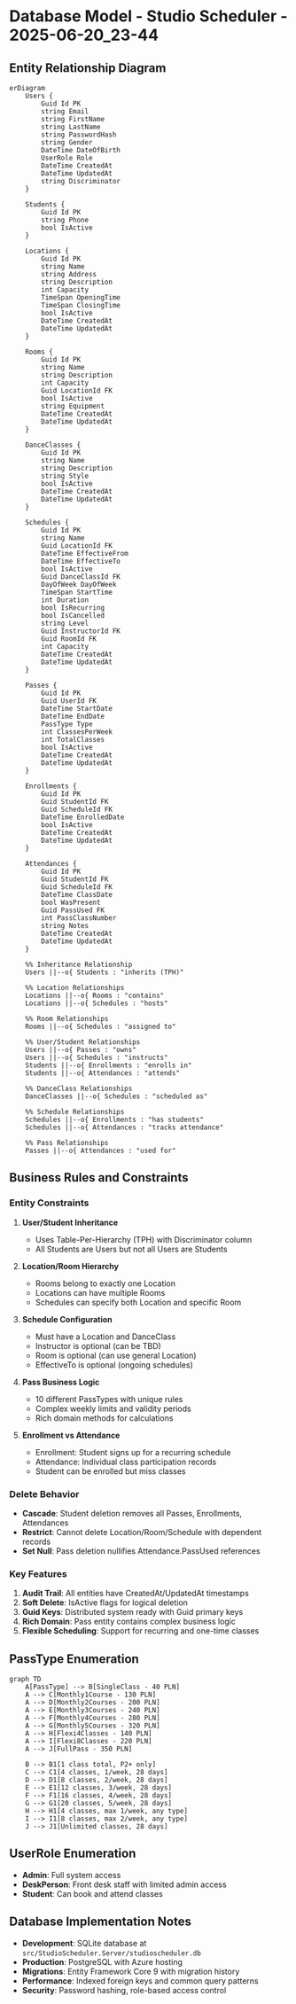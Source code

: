 # Database Model - Studio Scheduler - 2025-06-20_23-44

## Entity Relationship Diagram

```mermaid
erDiagram
    Users {
        Guid Id PK
        string Email
        string FirstName
        string LastName
        string PasswordHash
        string Gender
        DateTime DateOfBirth
        UserRole Role
        DateTime CreatedAt
        DateTime UpdatedAt
        string Discriminator
    }
    
    Students {
        Guid Id PK
        string Phone
        bool IsActive
    }
    
    Locations {
        Guid Id PK
        string Name
        string Address
        string Description
        int Capacity
        TimeSpan OpeningTime
        TimeSpan ClosingTime
        bool IsActive
        DateTime CreatedAt
        DateTime UpdatedAt
    }
    
    Rooms {
        Guid Id PK
        string Name
        string Description
        int Capacity
        Guid LocationId FK
        bool IsActive
        string Equipment
        DateTime CreatedAt
        DateTime UpdatedAt
    }
    
    DanceClasses {
        Guid Id PK
        string Name
        string Description
        string Style
        bool IsActive
        DateTime CreatedAt
        DateTime UpdatedAt
    }
    
    Schedules {
        Guid Id PK
        string Name
        Guid LocationId FK
        DateTime EffectiveFrom
        DateTime EffectiveTo
        bool IsActive
        Guid DanceClassId FK
        DayOfWeek DayOfWeek
        TimeSpan StartTime
        int Duration
        bool IsRecurring
        bool IsCancelled
        string Level
        Guid InstructorId FK
        Guid RoomId FK
        int Capacity
        DateTime CreatedAt
        DateTime UpdatedAt
    }
    
    Passes {
        Guid Id PK
        Guid UserId FK
        DateTime StartDate
        DateTime EndDate
        PassType Type
        int ClassesPerWeek
        int TotalClasses
        bool IsActive
        DateTime CreatedAt
        DateTime UpdatedAt
    }
    
    Enrollments {
        Guid Id PK
        Guid StudentId FK
        Guid ScheduleId FK
        DateTime EnrolledDate
        bool IsActive
        DateTime CreatedAt
        DateTime UpdatedAt
    }
    
    Attendances {
        Guid Id PK
        Guid StudentId FK
        Guid ScheduleId FK
        DateTime ClassDate
        bool WasPresent
        Guid PassUsed FK
        int PassClassNumber
        string Notes
        DateTime CreatedAt
        DateTime UpdatedAt
    }

    %% Inheritance Relationship
    Users ||--o{ Students : "inherits (TPH)"
    
    %% Location Relationships
    Locations ||--o{ Rooms : "contains"
    Locations ||--o{ Schedules : "hosts"
    
    %% Room Relationships
    Rooms ||--o{ Schedules : "assigned to"
    
    %% User/Student Relationships
    Users ||--o{ Passes : "owns"
    Users ||--o{ Schedules : "instructs"
    Students ||--o{ Enrollments : "enrolls in"
    Students ||--o{ Attendances : "attends"
    
    %% DanceClass Relationships
    DanceClasses ||--o{ Schedules : "scheduled as"
    
    %% Schedule Relationships
    Schedules ||--o{ Enrollments : "has students"
    Schedules ||--o{ Attendances : "tracks attendance"
    
    %% Pass Relationships
    Passes ||--o{ Attendances : "used for"
```

## Business Rules and Constraints

### Entity Constraints

1. **User/Student Inheritance**
   - Uses Table-Per-Hierarchy (TPH) with Discriminator column
   - All Students are Users but not all Users are Students

2. **Location/Room Hierarchy**
   - Rooms belong to exactly one Location
   - Locations can have multiple Rooms
   - Schedules can specify both Location and specific Room

3. **Schedule Configuration**
   - Must have a Location and DanceClass
   - Instructor is optional (can be TBD)
   - Room is optional (can use general Location)
   - EffectiveTo is optional (ongoing schedules)

4. **Pass Business Logic**
   - 10 different PassTypes with unique rules
   - Complex weekly limits and validity periods
   - Rich domain methods for calculations

5. **Enrollment vs Attendance**
   - Enrollment: Student signs up for a recurring schedule
   - Attendance: Individual class participation records
   - Student can be enrolled but miss classes

### Delete Behavior

- **Cascade**: Student deletion removes all Passes, Enrollments, Attendances
- **Restrict**: Cannot delete Location/Room/Schedule with dependent records
- **Set Null**: Pass deletion nullifies Attendance.PassUsed references

### Key Features

1. **Audit Trail**: All entities have CreatedAt/UpdatedAt timestamps
2. **Soft Delete**: IsActive flags for logical deletion
3. **Guid Keys**: Distributed system ready with Guid primary keys
4. **Rich Domain**: Pass entity contains complex business logic
5. **Flexible Scheduling**: Support for recurring and one-time classes

## PassType Enumeration

```mermaid
graph TD
    A[PassType] --> B[SingleClass - 40 PLN]
    A --> C[Monthly1Course - 130 PLN]
    A --> D[Monthly2Courses - 200 PLN]
    A --> E[Monthly3Courses - 240 PLN]
    A --> F[Monthly4Courses - 280 PLN]
    A --> G[Monthly5Courses - 320 PLN]
    A --> H[Flexi4Classes - 140 PLN]
    A --> I[Flexi8Classes - 220 PLN]
    A --> J[FullPass - 350 PLN]
    
    B --> B1[1 class total, P2+ only]
    C --> C1[4 classes, 1/week, 28 days]
    D --> D1[8 classes, 2/week, 28 days]
    E --> E1[12 classes, 3/week, 28 days]
    F --> F1[16 classes, 4/week, 28 days]
    G --> G1[20 classes, 5/week, 28 days]
    H --> H1[4 classes, max 1/week, any type]
    I --> I1[8 classes, max 2/week, any type]
    J --> J1[Unlimited classes, 28 days]
```

## UserRole Enumeration

- **Admin**: Full system access
- **DeskPerson**: Front desk staff with limited admin access
- **Student**: Can book and attend classes

## Database Implementation Notes

- **Development**: SQLite database at `src/StudioScheduler.Server/studioscheduler.db`
- **Production**: PostgreSQL with Azure hosting
- **Migrations**: Entity Framework Core 9 with migration history
- **Performance**: Indexed foreign keys and common query patterns
- **Security**: Password hashing, role-based access control
